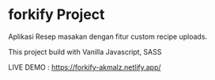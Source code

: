 # forkify Project

Aplikasi Resep masakan dengan fitur custom recipe uploads.

This project build with Vanilla Javascript, SASS

LIVE DEMO : https://forkify-akmalz.netlify.app/
